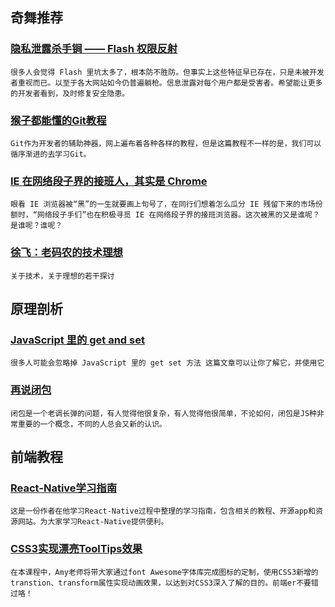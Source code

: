 
## 奇舞推荐

### [隐私泄露杀手锏 —— Flash 权限反射](http://www.cnblogs.com/index-html/p/swf-reflect-priv.html)

    很多人会觉得 Flash 里坑太多了，根本防不胜防。但事实上这些特征早已存在，只是未被开发者重视而已。以至于各大网站如今仍普遍躺枪。信息泄露对每个用户都是受害者。希望能让更多的开发者看到，及时修复安全隐患。

### [猴子都能懂的Git教程](http://backlogtool.com/git-guide/cn/)

    Git作为开发者的辅助神器，网上遍布着各种各样的教程，但是这篇教程不一样的是，我们可以循序渐进的去学习Git。

### [IE 在网络段子界的接班人，其实是 Chrome](http://www.pingwest.com/fun-pics-about-chrome/)

    眼看 IE 浏览器被“黑”的一生就要画上句号了，在同行们想着怎么瓜分 IE 残留下来的市场份额时，“网络段子手们”也在积极寻觅 IE 在网络段子界的接班浏览器。这次被黑的又是谁呢？是谁呢？谁呢？

### [徐飞：老码农的技术理想](http://blog.jobbole.com/86228/)

    关于技术，关于理想的若干探讨

## 原理剖析

### [JavaScript 里的 get and set](http://l-movingon.github.io/code/getter-and-setter.html)

    很多人可能会忽略掉 JavaScript 里的 get set 方法 这篇文章可以让你了解它，并使用它

### [再说闭包](http://www.html-js.com/article/Fine-blind-ponder)

    闭包是一个老调长弹的问题，有人觉得他很复杂，有人觉得他很简单，不论如何，闭包是JS种非常重要的一个概念，不同的人总会又新的认识。

## 前端教程

### [React-Native学习指南](https://github.com/ele828/react-native-guide)

    这是一份作者在他学习React-Native过程中整理的学习指南，包含相关的教程、开源app和资源网站。为大家学习React-Native提供便利。

### [CSS3实现漂亮ToolTips效果](http://www.imooc.com/view/331)

    在本课程中，Amy老师将带大家通过font Awesome字体库完成图标的定制，使用CSS3新增的transtion、transform属性实现动画效果，以达到对CSS3深入了解的目的。前端er不要错过咯！
